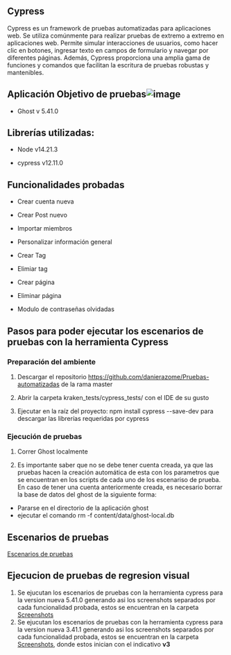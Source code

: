 
## Cypress 

Cypress es un framework de pruebas automatizadas para aplicaciones web. Se utiliza comúnmente para realizar pruebas de extremo a extremo en aplicaciones web. Permite simular interacciones de usuarios, como hacer clic en botones, ingresar texto en campos de formulario y navegar por diferentes páginas. Además, Cypress proporciona una amplia gama de funciones y comandos que facilitan la escritura de pruebas robustas y mantenibles.


## Aplicación Objetivo de pruebas![image](https://user-images.githubusercontent.com/124526219/236736518-0c9ae180-1e16-4704-a737-f1e26f336489.png)

- Ghost v 5.41.0 

 

## Librerías utilizadas: 

- Node v14.21.3 

- cypress v12.11.0



## Funcionalidades probadas 

- Crear cuenta nueva

- Crear Post nuevo

- Importar miembros

- Personalizar información general

- Crear Tag

- Elimiar tag

- Crear página

- Eliminar página

- Modulo de contraseñas olvidadas
 

## Pasos para poder ejecutar los escenarios de pruebas con la herramienta Cypress 

 
### Preparación del ambiente 

1. Descargar el repositorio https://github.com/danierazome/Pruebas-automatizadas de la rama master 

2. Abrir la carpeta kraken_tests/cypress_tests/ con el IDE de su gusto 

3. Ejecutar en la raíz del proyecto:  npm install cypress --save-dev para descargar las librerías requeridas por cypress 

### Ejecución de pruebas 

1. Correr Ghost localmente 

2. Es importante saber que no se debe tener cuenta creada, ya que las pruebas hacen la creación automática de esta con los parametros que se encuentran en los scripts de cada uno de los escenariso de prueba. En caso de tener una cuenta anteriormente creada, es necesario borrar la base de datos del ghost de la siguiente forma:

  - Pararse en el directorio de la aplicación ghost
  - ejecutar el comando rm -f content/data/ghost-local.db
 

## Escenarios de pruebas
[Escenarios de pruebas](https://github.com/danierazome/Pruebas-automatizadas/wiki/Escenarios-de-pruebas-dise%C3%B1ado-y-ejecutados-con-Cypress)

## Ejecucion de pruebas de regresion visual

1. Se ejucutan los escenarios de pruebas con la herramienta cypress para la version nueva 5.41.0 generando asi los screenshots separados por cada funcionalidad probada, estos se encuentran en la carpeta  [Screenshots](https://github.com/danierazome/Pruebas-automatizadas/tree/main/cypress_tests/cypress/screenshots)
2.  Se ejucutan los escenarios de pruebas con la herramienta cypress para la version nueva 3.41.1 generando asi los screenshots separados por cada funcionalidad probada, estos se encuentran en la carpeta  [Screenshots](https://github.com/danierazome/Pruebas-automatizadas/tree/main/cypress_tests/cypress/screenshots), donde estos inician con el indicativo **v3**
